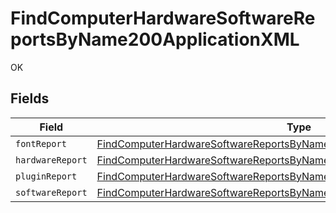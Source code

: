 # FindComputerHardwareSoftwareReportsByName200ApplicationXML

OK


## Fields

| Field                                                                                                                                                                           | Type                                                                                                                                                                            | Required                                                                                                                                                                        | Description                                                                                                                                                                     |
| ------------------------------------------------------------------------------------------------------------------------------------------------------------------------------- | ------------------------------------------------------------------------------------------------------------------------------------------------------------------------------- | ------------------------------------------------------------------------------------------------------------------------------------------------------------------------------- | ------------------------------------------------------------------------------------------------------------------------------------------------------------------------------- |
| `fontReport`                                                                                                                                                                    | [FindComputerHardwareSoftwareReportsByName200ApplicationXMLFontReport](../../models/operations/findcomputerhardwaresoftwarereportsbyname200applicationxmlfontreport.md)         | :heavy_minus_sign:                                                                                                                                                              | N/A                                                                                                                                                                             |
| `hardwareReport`                                                                                                                                                                | [FindComputerHardwareSoftwareReportsByName200ApplicationXMLHardwareReport](../../models/operations/findcomputerhardwaresoftwarereportsbyname200applicationxmlhardwarereport.md) | :heavy_minus_sign:                                                                                                                                                              | N/A                                                                                                                                                                             |
| `pluginReport`                                                                                                                                                                  | [FindComputerHardwareSoftwareReportsByName200ApplicationXMLPluginReport](../../models/operations/findcomputerhardwaresoftwarereportsbyname200applicationxmlpluginreport.md)     | :heavy_minus_sign:                                                                                                                                                              | N/A                                                                                                                                                                             |
| `softwareReport`                                                                                                                                                                | [FindComputerHardwareSoftwareReportsByName200ApplicationXMLSoftwareReport](../../models/operations/findcomputerhardwaresoftwarereportsbyname200applicationxmlsoftwarereport.md) | :heavy_minus_sign:                                                                                                                                                              | N/A                                                                                                                                                                             |